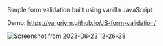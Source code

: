 Simple form validation built using vanilla JavaScript.

Demo: https://vargriym.github.io/JS-form-validation/

![Screenshot from 2023-06-23 12-26-38](https://github.com/Vargriym/JS-form-validation/assets/102037554/8d63dfa4-bad3-4519-a9a4-4b2e41834210)
